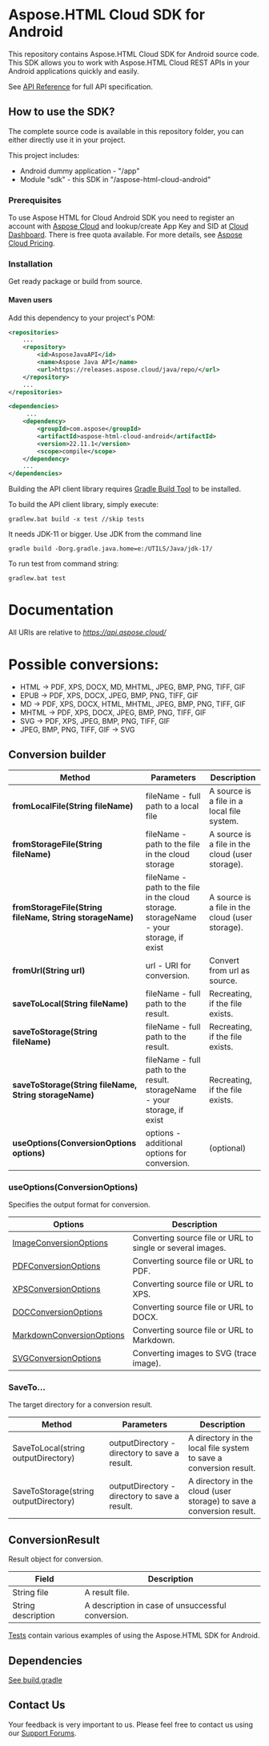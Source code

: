 # Aspose.HTML Cloud SDK for Android
This repository contains Aspose.HTML Cloud SDK for Android source code. This SDK allows you to work with Aspose.HTML Cloud REST APIs in your Android applications quickly and easily.

See [API Reference](https://apireference.aspose.cloud/html/) for full API specification.


## How to use the SDK?
The complete source code is available in this repository folder, you can either directly use it in your project.
   
This project includes:   
- Android dummy application - "/app"
- Module "sdk" - this SDK in "/aspose-html-cloud-android"


### Prerequisites
To use Aspose HTML for Cloud Android SDK you need to register an account with [Aspose Cloud](https://www.aspose.cloud/) and lookup/create App Key and SID at [Cloud Dashboard](https://dashboard.aspose.cloud/#/apps). There is free quota available. For more details, see [Aspose Cloud Pricing](https://purchase.aspose.cloud/pricing).


### Installation

Get ready package or build from source.

#### Maven users
Add this dependency to your project's POM:

```xml
<repositories>
    ...
	<repository>
		<id>AsposeJavaAPI</id>
		<name>Aspose Java API</name>
		<url>https://releases.aspose.cloud/java/repo/</url>
	</repository>
	...
</repositories>

<dependencies>
     ...
	<dependency>
		<groupId>com.aspose</groupId>
		<artifactId>aspose-html-cloud-android</artifactId>
		<version>22.11.1</version>
		<scope>compile</scope>
	</dependency>
	...
</dependencies>
```

Building the API client library requires [Gradle Build Tool](https://gradle.org/) to be installed.

To build the API client library, simply execute:

```shell
gradlew.bat build -x test //skip tests
```
It needs JDK-11 or bigger. Use JDK from the command line

```shell
gradle build -Dorg.gradle.java.home=e:/UTILS/Java/jdk-17/
```

To run test from command string:
```shell
gradlew.bat test
```

# Documentation
All URIs are relative to *https://api.aspose.cloud/*

# Possible conversions:
- HTML -> PDF, XPS, DOCX, MD, MHTML, JPEG, BMP, PNG, TIFF, GIF
- EPUB -> PDF, XPS, DOCX, JPEG, BMP, PNG, TIFF, GIF
- MD -> PDF, XPS, DOCX, HTML, MHTML, JPEG, BMP, PNG, TIFF, GIF
- MHTML -> PDF, XPS, DOCX, JPEG, BMP, PNG, TIFF, GIF
- SVG -> PDF, XPS, JPEG, BMP, PNG, TIFF, GIF
- JPEG, BMP, PNG, TIFF, GIF -> SVG


## Conversion builder

| Method                                                   | Parameters                                                                             | Description                                     |
|----------------------------------------------------------|----------------------------------------------------------------------------------------|-------------------------------------------------|
| **fromLocalFile(String fileName)**                       | fileName - full path to a local file                                                   | A source is a file in a local file system.      |
| **fromStorageFile(String fileName)**                     | fileName - path to the file in the cloud storage                                       | A source is a file in the cloud (user storage). |
| **fromStorageFile(String fileName, String storageName)** | fileName - path to the file in the cloud storage. storageName - your storage, if exist | A source is a file in the cloud (user storage). |
| **fromUrl(String url)**                                  | url - URI for conversion.                                                              | Convert from url as source.                     |
| **saveToLocal(String fileName)**                         | fileName - full path to the result.                                                    | Recreating, if the file exists.                 |
| **saveToStorage(String fileName)**                       | fileName - full path to the result.                                                    | Recreating, if the file exists.                 |
| **saveToStorage(String fileName, String storageName)**   | fileName - full path to the result. storageName - your storage, if exist               | Recreating, if the file exists.                 |
| **useOptions(ConversionOptions options)**                | options - additional options for conversion.                                           | (optional)                                      |


### useOptions(ConversionOptions)

Specifies the output format for conversion.

| Options                                                                          | Description                                                |
|----------------------------------------------------------------------------------|------------------------------------------------------------|
| [ImageConversionOptions](docs/ConversionOptions.md#ImageConversionOptions)       | Converting source file or URL to single or several images. |  
| [PDFConversionOptions](docs/ConversionOptions.md#PDFConversionOptions)           | Converting source file or URL to PDF.                      |
| [XPSConversionOptions](docs/ConversionOptions.md#XPSConversionOptions)           | Converting source file or URL to XPS.                      |
| [DOCConversionOptions](docs/ConversionOptions.md#DOCConversionOptions)           | Converting source file or URL to DOCX.                     |
| [MarkdownConversionOptions](docs/ConversionOptions.md#MarkdownConversionOptions) | Converting source file or URL to Markdown.                 |
| [SVGConversionOptions](docs/ConversionOptions.md#SVGConversionOptions)           | Converting images to SVG (trace image).                    |

### SaveTo...

The target directory for a conversion result.

| Method                                | Parameters                                    | Description                                                          |
|---------------------------------------|-----------------------------------------------|----------------------------------------------------------------------|
| SaveToLocal(string outputDirectory)   | outputDirectory - directory to save a result. | A directory in the local file system to save a conversion result.    |
| SaveToStorage(string outputDirectory) | outputDirectory - directory to save a result. | A directory in the cloud (user storage) to save a conversion result. |

## ConversionResult

Result object for conversion.

| Field              | Description                                       |
|--------------------|---------------------------------------------------|
| String file        | A result file.                                    |
| String description | A description in case of unsuccessful conversion. |


[Tests](./aspose-html-cloud-android/src/test/java/com/aspose/html/android/) contain various examples of using the Aspose.HTML SDK for Android.


## Dependencies
[See build.gradle](./aspose-html-cloud-android/build.gradle)


## Contact Us   
Your feedback is very important to us. Please feel free to contact us using our [Support Forums](https://forum.aspose.cloud/html).
